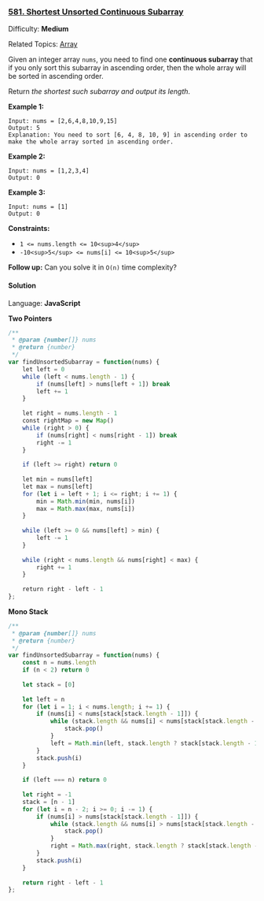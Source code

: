 ### [581\. Shortest Unsorted Continuous Subarray](https://leetcode.com/problems/shortest-unsorted-continuous-subarray/)

Difficulty: **Medium**  

Related Topics: [Array](https://leetcode.com/tag/array/)


Given an integer array `nums`, you need to find one **continuous subarray** that if you only sort this subarray in ascending order, then the whole array will be sorted in ascending order.

Return _the shortest such subarray and output its length_.

**Example 1:**

```
Input: nums = [2,6,4,8,10,9,15]
Output: 5
Explanation: You need to sort [6, 4, 8, 10, 9] in ascending order to make the whole array sorted in ascending order.
```

**Example 2:**

```
Input: nums = [1,2,3,4]
Output: 0
```

**Example 3:**

```
Input: nums = [1]
Output: 0
```

**Constraints:**

*   `1 <= nums.length <= 10<sup>4</sup>`
*   `-10<sup>5</sup> <= nums[i] <= 10<sup>5</sup>`

**Follow up:** Can you solve it in `O(n)` time complexity?

#### Solution

Language: **JavaScript**

**Two Pointers**

```javascript
/**
 * @param {number[]} nums
 * @return {number}
 */
var findUnsortedSubarray = function(nums) {
    let left = 0
    while (left < nums.length - 1) {
        if (nums[left] > nums[left + 1]) break
        left += 1
    }
    
    let right = nums.length - 1
    const rightMap = new Map()
    while (right > 0) {
        if (nums[right] < nums[right - 1]) break
        right -= 1
    }
    
    if (left >= right) return 0
    
    let min = nums[left]
    let max = nums[left]
    for (let i = left + 1; i <= right; i += 1) {
        min = Math.min(min, nums[i])
        max = Math.max(max, nums[i])
    }
    
    while (left >= 0 && nums[left] > min) {
        left -= 1
    }
    
    while (right < nums.length && nums[right] < max) {
        right += 1
    }
    
    return right - left - 1
};
```

**Mono Stack**
```javascript
/**
 * @param {number[]} nums
 * @return {number}
 */
var findUnsortedSubarray = function(nums) {
    const n = nums.length
    if (n < 2) return 0
    
    let stack = [0]
    
    let left = n
    for (let i = 1; i < nums.length; i += 1) {
        if (nums[i] < nums[stack[stack.length - 1]]) {
            while (stack.length && nums[i] < nums[stack[stack.length - 1]]) {
                stack.pop()
            }
            left = Math.min(left, stack.length ? stack[stack.length - 1] : -1)
        }
        stack.push(i)
    }
    
    if (left === n) return 0
    
    let right = -1
    stack = [n - 1]
    for (let i = n - 2; i >= 0; i -= 1) {
        if (nums[i] > nums[stack[stack.length - 1]]) {
            while (stack.length && nums[i] > nums[stack[stack.length - 1]]) {
                stack.pop()
            }
            right = Math.max(right, stack.length ? stack[stack.length - 1] : n)
        }
        stack.push(i)
    }
    
    return right - left - 1
};
```